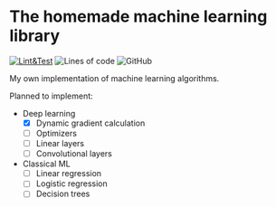 # The homemade machine learning library

[![Lint&Test](https://github.com/NetherQuartz/MyML/actions/workflows/test-n-lint.yml/badge.svg)](https://github.com/NetherQuartz/MyML/actions/workflows/test-n-lint.yml)
![Lines of code](https://img.shields.io/tokei/lines/github.com/netherquartz/myml)
![GitHub](https://img.shields.io/github/license/netherquartz/myml)

My own implementation of machine learning algorithms.

Planned to implement:
- Deep learning
  - [x] Dynamic gradient calculation
  - [ ] Optimizers
  - [ ] Linear layers
  - [ ] Convolutional layers
- Classical ML
  - [ ] Linear regression
  - [ ] Logistic regression
  - [ ] Decision trees
